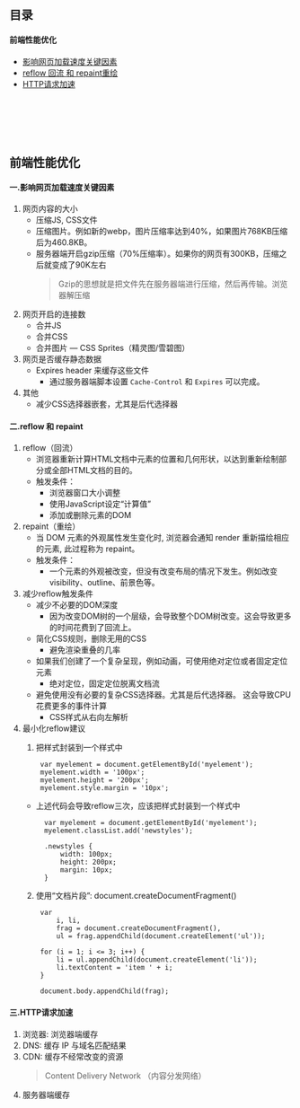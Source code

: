 ## 目录
#### 前端性能优化
* [影响网页加载速度关键因素](#a) 
* [reflow 回流 和 repaint重绘](#b) 
* [HTTP请求加速](#c) 
<br/><br/><br/><br/><br/><br/>

## 前端性能优化 
#### <div id='a'>一.影响网页加载速度关键因素</div>
1. 网页内容的大小
    * 压缩JS, CSS文件
    * 压缩图片。例如新的webp，图片压缩率达到40%，如果图片768KB压缩后为460.8KB。
    * 服务器端开启gzip压缩（70%压缩率）。如果你的网页有300KB，压缩之后就变成了90K左右
        > Gzip的思想就是把文件先在服务器端进行压缩，然后再传输。浏览器解压缩
2. 网页开启的连接数
    * 合并JS
    * 合并CSS
    * 合并图片 — CSS Sprites（精灵图/雪碧图）
3. 网页是否缓存静态数据
    * Expires header 来缓存这些文件
        * 通过服务器端脚本设置 `Cache-Control` 和 `Expires` 可以完成。
4. 其他
    * 减少CSS选择器嵌套，尤其是后代选择器
#### <div id='b'>二.reflow 和 repaint</div>
1. reflow（回流）
    * 浏览器重新计算HTML文档中元素的位置和几何形状，以达到重新绘制部分或全部HTML文档的目的。
    * 触发条件： 
        * 浏览器窗口大小调整
        * 使用JavaScript设定“计算值”
        * 添加或删除元素的DOM
2. repaint（重绘）
    * 当 DOM 元素的外观属性发生变化时, 浏览器会通知 render 重新描绘相应的元素, 此过程称为 repaint。
    * 触发条件：
        * 一个元素的外观被改变，但没有改变布局的情况下发生。例如改变visibility、outline、前景色等。
3. 减少reflow触发条件
    * 减少不必要的DOM深度
        * 因为改变DOM树的一个层级，会导致整个DOM树改变。这会导致更多的时间花费到了回流上。 
    * 简化CSS规则，删除无用的CSS
        * 避免渲染重叠的几率
    * 如果我们创建了一个复杂呈现，例如动画，可使用绝对定位或者固定定位元素
        * 绝对定位，固定定位脱离文档流
    * 避免使用没有必要的复杂CSS选择器。尤其是后代选择器。 这会导致CPU花费更多的事件计算
        * CSS样式从右向左解析
4. 最小化reflow建议
    1. 把样式封装到一个样式中    
    
            var myelement = document.getElementById('myelement');
            myelement.width = '100px';
            myelement.height = '200px';
            myelement.style.margin = '10px';
    * 上述代码会导致reflow三次，应该把样式封装到一个样式中
        
            var myelement = document.getElementById('myelement');
            myelement.classList.add('newstyles');
            
            .newstyles {
            	width: 100px;
            	height: 200px;
            	margin: 10px;
            }

    2. 使用“文档片段”: document.createDocumentFragment()
            
            var
            	i, li,
            	frag = document.createDocumentFragment(),
            	ul = frag.appendChild(document.createElement('ul'));
            
            for (i = 1; i <= 3; i++) {
            	li = ul.appendChild(document.createElement('li'));
            	li.textContent = 'item ' + i;
            }
            
            document.body.appendChild(frag);
#### <div id='c'>三.HTTP请求加速</div>
1. 浏览器: 浏览器端缓存
2. DNS: 缓存 IP 与域名匹配结果
3. CDN: 缓存不经常改变的资源
    > Content Delivery Network
        （内容分发网络）
4. 服务器端缓存
